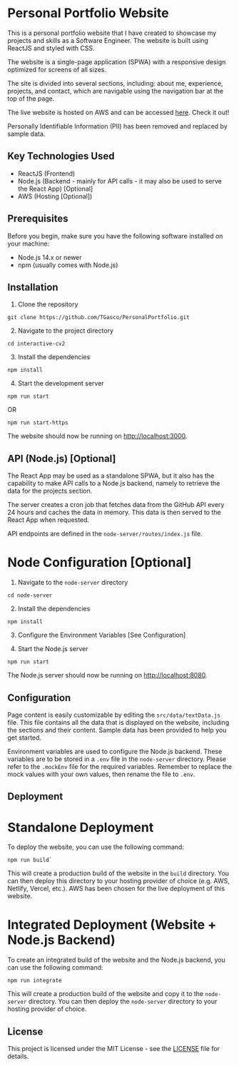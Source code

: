 # Personal Portfolio Website

This is a personal portfolio website that I have created to showcase my projects and skills as a Software Engineer. The website is built using ReactJS and styled with CSS.

The website is a single-page application (SPWA) with a responsive design optimized for screens of all sizes. 

The site is divided into several sections, including:  about me, experience, projects, and contact, which are navigable using the navigation bar at the top of the page.

The live website is hosted on AWS and can be accessed [here](https://thomasgascoyne.com/home). Check it out!

Personally Identifiable Information (PII) has been removed and replaced by sample data.

## Key Technologies Used
- ReactJS (Frontend)
- Node.js (Backend - mainly for API calls - it may also be used to serve the React App) [Optional]
- AWS (Hosting [Optional])

## Prerequisites

Before you begin, make sure you have the following software installed on your machine:

- Node.js 14.x or newer
- npm (usually comes with Node.js)

## Installation

1. Clone the repository

```
git clone https://github.com/TGasco/PersonalPortfolio.git
```

2. Navigate to the project directory

```
cd interactive-cv2
```

3. Install the dependencies

```
npm install
```

4. Start the development server

```
npm run start
```

OR

```
npm run start-https
```

The website should now be running on [http://localhost:3000](http://localhost:3000).

## API (Node.js) [Optional]

The React App may be used as a standalone SPWA, but it also has the capability to make API calls to a Node.js backend, namely to retrieve the data for the projects section.

The server creates a cron job that fetches data from the GitHub API every 24 hours and caches the data in memory. This data is then served to the React App when requested.

API endpoints are defined in the `node-server/routes/index.js` file.

# Node Configuration [Optional]

1. Navigate to the `node-server` directory

```
cd node-server
```

2. Install the dependencies

```
npm install
```

3. Configure the Environment Variables [See Configuration]

4. Start the Node.js server

```
npm run start
```

The Node.js server should now be running on [http://localhost:8080](http://localhost:8080).

## Configuration

Page content is easily customizable by editing the `src/data/textData.js` file. This file contains all the data that is displayed on the website, including the sections and their content. Sample data has been provided to help you get started.

Environment variables are used to configure the Node.js backend. These variables are to be stored in a `.env` file in the `node-server` directory. Please refer to the `.mockEnv` file for the required variables.
Remember to replace the mock values with your own values, then rename the file to `.env`.

## Deployment

# Standalone Deployment
To deploy the website, you can use the following command:

```
npm run build`
```

This will create a production build of the website in the `build` directory. You can then deploy this directory to your hosting provider of choice (e.g. AWS, Netlify, Vercel, etc.). AWS has been chosen for the live deployment of this website.


# Integrated Deployment (Website + Node.js Backend)
To create an integrated build of the website and the Node.js backend, you can use the following command:

```
npm run integrate
```

This will create a production build of the website and copy it to the `node-server` directory. You can then deploy the `node-server` directory to your hosting provider of choice.

## License

This project is licensed under the MIT License - see the [LICENSE](LICENSE) file for details.